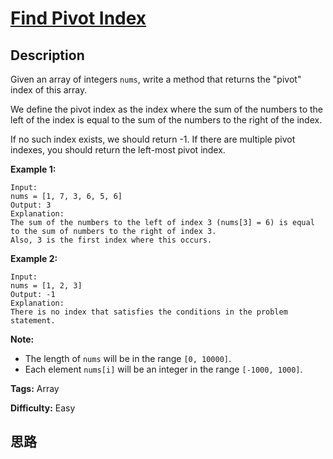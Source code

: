 # [Find Pivot Index][title]

## Description

Given an array of integers `nums`, write a method that returns the "pivot"
index of this array.

We define the pivot index as the index where the sum of the numbers to the
left of the index is equal to the sum of the numbers to the right of the
index.

If no such index exists, we should return -1. If there are multiple pivot
indexes, you should return the left-most pivot index.

**Example 1:**
            Input:     nums = [1, 7, 3, 6, 5, 6]    Output: 3    Explanation:     The sum of the numbers to the left of index 3 (nums[3] = 6) is equal to the sum of numbers to the right of index 3.    Also, 3 is the first index where this occurs.    



**Example 2:**
            Input:     nums = [1, 2, 3]    Output: -1    Explanation:     There is no index that satisfies the conditions in the problem statement.    



**Note:**

  * The length of `nums` will be in the range `[0, 10000]`.
  * Each element `nums[i]` will be an integer in the range `[-1000, 1000]`.




**Tags:** Array

**Difficulty:** Easy

## 思路

[title]: https://leetcode.com/problems/find-pivot-index
